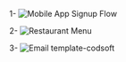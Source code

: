 1- ![Mobile App Signup Flow](https://github.com/25hir22/Codsoft/assets/156120017/86fc35f4-a817-47f0-9d98-c257281edd4d)

2- ![Restaurant Menu](https://github.com/25hir22/Codsoft/assets/156120017/3b976061-f2ff-4e27-bf34-c5ea766d71b2)

3- ![Email template-codsoft](https://github.com/25hir22/Codsoft-internship/assets/156120017/73e3b968-95d8-4204-bfec-8cdc6d37d0a3)
